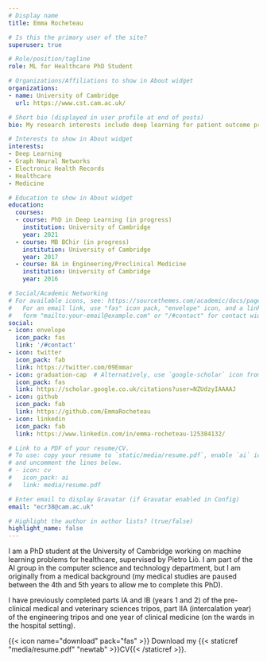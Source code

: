 ```yaml
---
# Display name
title: Emma Rocheteau

# Is this the primary user of the site?
superuser: true

# Role/position/tagline
role: ML for Healthcare PhD Student

# Organizations/Affiliations to show in About widget
organizations:
- name: University of Cambridge
  url: https://www.cst.cam.ac.uk/

# Short bio (displayed in user profile at end of posts)
bio: My research interests include deep learning for patient outcome prediction, especially time series methods and graph neural networks.

# Interests to show in About widget
interests:
- Deep Learning
- Graph Neural Networks
- Electronic Health Records
- Healthcare
- Medicine

# Education to show in About widget
education:
  courses:
  - course: PhD in Deep Learning (in progress)
    institution: University of Cambridge
    year: 2021
  - course: MB BChir (in progress)
    institution: University of Cambridge
    year: 2017
  - course: BA in Engineering/Preclinical Medicine
    institution: University of Cambridge
    year: 2016

# Social/Academic Networking
# For available icons, see: https://sourcethemes.com/academic/docs/page-builder/#icons
#   For an email link, use "fas" icon pack, "envelope" icon, and a link in the
#   form "mailto:your-email@example.com" or "/#contact" for contact widget.
social:
- icon: envelope
  icon_pack: fas
  link: '/#contact'
- icon: twitter
  icon_pack: fab
  link: https://twitter.com/09Emmar
- icon: graduation-cap  # Alternatively, use `google-scholar` icon from `ai` icon pack
  icon_pack: fas
  link: https://scholar.google.co.uk/citations?user=NZUdzyIAAAAJ
- icon: github
  icon_pack: fab
  link: https://github.com/EmmaRocheteau
- icon: linkedin
  icon_pack: fab
  link: https://www.linkedin.com/in/emma-rocheteau-125384132/

# Link to a PDF of your resume/CV.
# To use: copy your resume to `static/media/resume.pdf`, enable `ai` icons in `params.toml`, 
# and uncomment the lines below.
# - icon: cv
#   icon_pack: ai
#   link: media/resume.pdf

# Enter email to display Gravatar (if Gravatar enabled in Config)
email: "ecr38@cam.ac.uk"

# Highlight the author in author lists? (true/false)
highlight_name: false
---
```


I am a PhD student at the University of Cambridge working on machine learning problems for healthcare, supervised by Pietro Liò. I am part of the AI group in the computer science and technology department, but I am originally from a medical background (my medical studies are paused between the 4th and 5th years to allow me to complete this PhD).

I have previously completed parts IA and IB (years 1 and 2) of the pre-clinical medical and veterinary sciences tripos, part IIA (intercalation year) of the engineering tripos and one year of clinical medicine (on the wards in the hospital setting). 

{{< icon name="download" pack="fas" >}} Download my {{< staticref "media/resume.pdf" "newtab" >}}CV{{< /staticref >}}.
